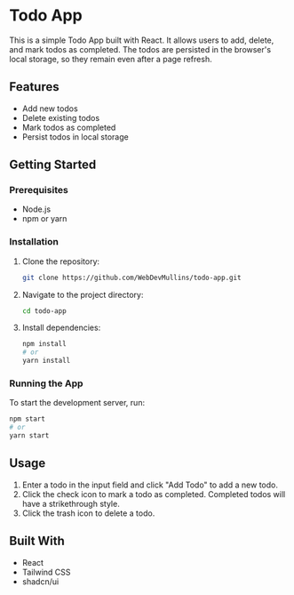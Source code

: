 # Todo App

This is a simple Todo App built with React. It allows users to add, delete, and mark todos as completed. The todos are persisted in the browser's local storage, so they remain even after a page refresh.

## Features

- Add new todos
- Delete existing todos
- Mark todos as completed
- Persist todos in local storage

## Getting Started

### Prerequisites

- Node.js
- npm or yarn

### Installation

1. Clone the repository:
   ```sh
   git clone https://github.com/WebDevMullins/todo-app.git
	 ```

2. Navigate to the project directory:
	 ```sh
	 cd todo-app
	 ```

3. Install dependencies:
	 ```sh
	 npm install
	 # or
	 yarn install
	 ```

### Running the App

To start the development server, run:
```sh
npm start
# or 
yarn start
```

## Usage

1. Enter a todo in the input field and click "Add Todo" to add a new todo.
2. Click the check icon to mark a todo as completed. Completed todos will have a strikethrough style.
3. Click the trash icon to delete a todo.

## Built With
 - React
 - Tailwind CSS
 - shadcn/ui
